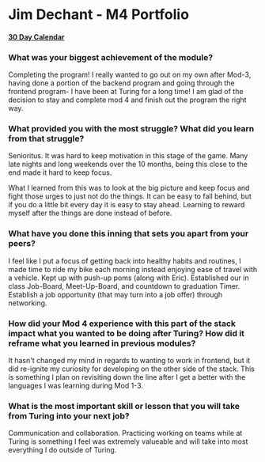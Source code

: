 # Jim Dechant - M4 Portfolio

#### [30 Day Calendar](https://calendar.google.com/calendar?cid=b2lzaHRxMjgxY3JldWVrajFva2V2Z2E3NHNAZ3JvdXAuY2FsZW5kYXIuZ29vZ2xlLmNvbQ)

### What was your biggest achievement of the module?
Completing the program! I really wanted to go out on my own after Mod-3, having done a portion of the backend program and going through the frontend program- I have been at Turing for a long time! I am glad of the decision to stay and complete mod 4 and finish out the program the right way.

### What provided you with the most struggle? What did you learn from that struggle?
Senioritus. It was hard to keep motivation in this stage of the game. Many late nights and long weekends over the 10 months, being this close to the end made it hard to keep focus. 

What I learned from this was to look at the big picture and keep focus and fight those urges to just not do the things. It can be easy to fall behind, but if you do a little bit every day it is easy to stay ahead. Learning to reward myself after the things are done instead of before.

### What have you done this inning that sets you apart from your peers?

I feel like I put a focus of getting back into healthy habits and routines, I made time to ride my bike each morning instead enjoying ease of travel with a vehicle. Kept up with push-up poms (along with Eric). Established our in class Job-Board, Meet-Up-Board, and countdown to graduation Timer. Establish a job opportunity (that may turn into a job offer) through networking.

### How did your Mod 4 experience with this part of the stack impact what you wanted to be doing after Turing? How did it reframe what you learned in previous modules?

It hasn't changed my mind in regards to wanting to work in frontend, but it did re-ignite my curiosity for developing on the other side of the stack. This is something I plan on revisiting down the line after I get a better with the languages I was learning during Mod 1-3.

### What is the most important skill or lesson that you will take from Turing into your next job?

Communication and collaboration. Practicing working on teams while at Turing is something I feel was extremely valueable and will take into most everything I do outside of Turing.
